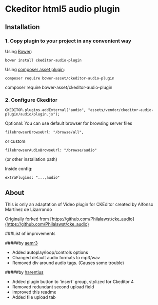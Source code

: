 # Ckeditor html5 audio plugin

## Installation
### 1. Copy plugin to your project in any convenient way

Using [Bower](http://bower.io/):

	bower install ckeditor-audio-plugin


Using [composer asset plugin](https://github.com/francoispluchino/composer-asset-plugin):

	composer require bower-asset/ckeditor-audio-plugin

composer require bower-asset/ckeditor-audio-plugin


### 2. Configure Ckeditor

	CKEDITOR.plugins.addExternal("audio", "assets/vendor/ckeditor-audio-plugin/audio/plugin.js");
	
Optional:
You can use default browser for browsing server files

	filebrowserBrowseUrl: "/browse/all",

or custom

	filebrowserAudioBrowseUrl: "/browse/audio"

(or other installation path)

Inside config:

	extraPlugins: "...,audio"
## About
This is only an adaptation of Video plugin for CKEditor created by Alfonso Martínez de Lizarrondo

Originally forked from [https://github.com/Philalawst/cke_audio](https://github.com/Philalawst/cke_audio)

###List of improvements

#####by [aemr3](https://github.com/aemr3/cke_audio)
- Added autoplay/loop/controls options
- Changed default audio formats to mp3/wav
- Removed div around audio tags. (Causes some trouble)

#####by [harentius](https://github.com/harentius/cke-audio-plugin)
- Added plugin button to 'insert' group, stylized for Ckeditor 4
- Removed redundant second upload field
- Improved this readme
- Added file upload tab
